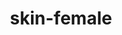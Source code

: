 ---
title: skin-female
release_version: v1.2
hra_release_version:
  - v1.0
  - v1.1
  - v1.2
type: ref-organs
description: '[This reference organ](https://hubmapconsortium.github.io/ccf/pages/ccf-3d-reference-library.html) was created using data from the Visible Human Female, provided by the National Library of Medicine.The torso of the skin model was moved up from previous editions to incorporate the clavicles and other anatomy for the breast. It was also adjusted to add space for the triceps surae and the ankle bones for the eventual addition of the triceps surae muscles and landmark organs. '
creators:
  - 0000-0003-4066-7531
  - 0000-0002-3333-5646
project_leads:
  - 0000-0002-3321-6137
reviewers:
  - 0000-0001-6638-683X
creation_date: 2022-05-06T00:00:00
license: CC BY 4.0
publisher:  HuBMAP 
funder:  National Institutes of Health 
award_number:  OT2OD026671 
hubmap_id:  HBM254.DVTN.589 
datatable: VH_F_Skin.glb
doi: https://doi.org/10.48539/HBM254.DVTN.589
---